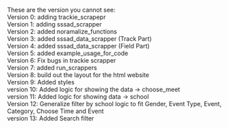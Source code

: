 These are the version you cannot see:<br>
Version 0: adding trackie_scrapepr<br>
Version 1: adding sssad_scrapper<br>
Version 2: added noramalize_functions<br>
Version 3: added sssad_data_scrapper (Track Part)<br>
Version 4: added sssad_data_scrapper (Field Part)<br>
Version 5: added example_usage_for_code<br>
Version 6: Fix bugs in trackie scrapper<br>
Version 7: added run_scrappers<br>
Version 8: build out the layout for the html website<br>
Version 9: Added styles<br>
version 10: Added logic for showing the data -> choose_meet<br>
version 11: Added logic for showing data -> school<br>
Version 12: Generalize filter by school logic to fit Gender, Event Type, Event, Category, Choose Time and Event<br>
version 13: Added Search filter<br>
